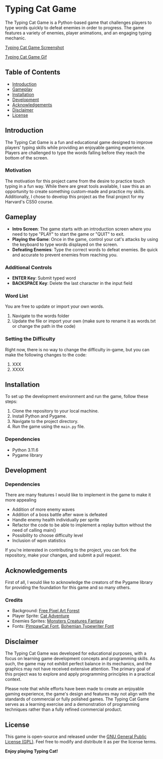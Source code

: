 # Typing Cat Game

The Typing Cat Game is a Python-based game that challenges players to type words quickly to defeat enemies in order to progress. The game features a variety of enemies, player animations, and an engaging typing mechanic.

[Typing Cat Game Screenshot](/game/screenshot/screenshot.png)

[Typing Cat Game Gif](/game/screenshot/game_gif.png)

## Table of Contents
- [Introduction](#introduction)
- [Gameplay](#gameplay)
- [Installation](#installation)
- [Development](#development)
- [Acknowledgements](#acknowledgements)
- [Disclaimer](#disclaimer)
- [License](#license)

## Introduction
The Typing Cat Game is a fun and educational game designed to improve players' typing skills while providing an enjoyable gaming experience. Players are challenged to type the words falling before they reach the bottom of the screen.

### Motivation
The motivation for this project came from the desire to practice touch typing in a fun way. While there are great tools available, I saw this as an opportunity to create something custom-made and practice my skills. Additionally, I chose to develop this project as the final project for my Harvard's CS50 course.

## Gameplay
- **Intro Screen**: The game starts with an introduction screen where you need to type "PLAY" to start the game or "QUIT" to exit.
- **Playing the Game**: Once in the game, control your cat's attacks by using the keyboard to type words displayed on the screen.
- **Defeating Enemies**: Type the correct words to defeat enemies. Be quick and accurate to prevent enemies from reaching you.

### Additional Controls
- **ENTER Key**: Submit typed word
- **BACKSPACE Key**: Delete the last character in the input field

### Word List
You are free to update or import your own words.

1. Navigate to the words folder
2. Update the file or import your own (make sure to rename it as words.txt or change the path in the code)

### Setting the Difficulty
Right now, there is no way to change the difficulty in-game, but you can make the following changes to the code:

1. XXX
2. XXXX

## Installation
To set up the development environment and run the game, follow these steps:

1. Clone the repository to your local machine.
2. Install Python and Pygame.
3. Navigate to the project directory.
4. Run the game using the `main.py` file.

### Dependencies
- Python 3.11.6
- Pygame library

## Development
### Dependencies
There are many features I would like to implement in the game to make it more appealing

- Addition of more enemy waves
- Addition of a boss battle after wave is defeated
- Handle enemy health individually per sprite
- Refactor the code to be able to implement a replay button without the need of calling main()
- Possibility to choose difficulty level
- Inclusion of wpm statistics

If you're interested in contributing to the project, you can fork the repository, make your changes, and submit a pull request.

## Acknowledgements

First of all, I would like to acknowledge the creators of the Pygame library for providing the foundation for this game and so many others.

### Credits
- Background: [Free Pixel Art Forest](https://edermunizz.itch.io/free-pixel-art-forest)
- Player Sprite: [Cat Adventure](https://bdragon1727.itch.io/cat-adventure)
- Enemies Sprites: [Monsters Creatures Fantasy](https://luizmelo.itch.io/monsters-creatures-fantasy)
- Fonts: [PimpawCat Font](assets/fonts/PimpawCat-lg3dd.ttf), [Bohemian Typewriter Font](assets/fonts/bohemian-typewriter.regular.ttf)

## Disclaimer
The Typing Cat Game was developed for educational purposes, with a focus on learning game development concepts and programming skills. As such, the game may not exhibit perfect balance in its mechanics, and the graphics may not have received extensive attention. The primary goal of this project was to explore and apply programming principles in a practical context.

Please note that while efforts have been made to create an enjoyable gaming experience, the game's design and features may not align with the standards of commercial or fully polished games. The Typing Cat Game serves as a learning exercise and a demonstration of programming techniques rather than a fully refined commercial product.

## License
This game is open-source and released under the [GNU General Public License (GPL)](LICENSE). Feel free to modify and distribute it as per the license terms.

**Enjoy playing Typing Cat!**
